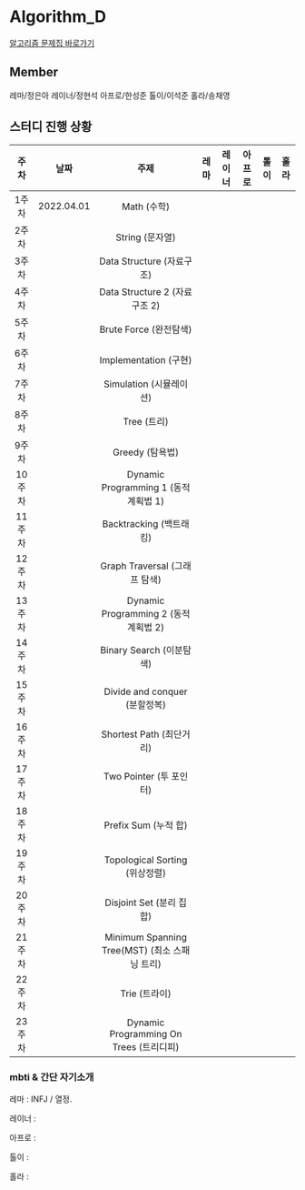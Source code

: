 # Algorithm_D

[알고리즘 문제집 바로가기](https://github.com/UMC-KU/Algorithms_Challenge)


## Member
레마/정은아 레이너/정현석 아프로/한성준 톨이/이석준 홀라/송채영



## 스터디 진행 상황

| 주차 | 날짜 | 주제 | 레마 | 레이너 | 아프로 | 톨이 | 홀라 |
| :--: | :--: | :--: | :--:  | :--: | :--: | :--: | :--: |
| 1주차 | 2022.04.01 | Math (수학) |  |  |  |  |  |
| 2주차 |  | String (문자열) |  |  |  |  |  |
| 3주차 |  | Data Structure (자료구조) |  |  |  |  |  |
| 4주차 |  | Data Structure 2 (자료구조 2) |  |  |  |  |  |
| 5주차 |  | Brute Force (완전탐색) |  |  |  |  |  |
| 6주차 |  | Implementation (구현) |  |  |  |  |  |
| 7주차 |  | Simulation (시뮬레이션) |  |  |  |  |  |
| 8주차 |  | Tree (트리) |  |  |  |  |  |
| 9주차 |  | Greedy (탐욕법) |  |  |  |  |  |
| 10주차 |  | Dynamic Programming 1 (동적계획법 1) |  |  |  |  |  |
| 11주차 |  | Backtracking (백트래킹) |  |  |  |  |  |
| 12주차 |  | Graph Traversal (그래프 탐색) |  |  |  |  |  |
| 13주차 |  | Dynamic Programming 2 (동적계획법 2) |  |  |  |  |  |
| 14주차 |  | Binary Search (이분탐색) |  |  |  |  |  |
| 15주차 |  | Divide and conquer (분할정복) |  |  |  |  |  |
| 16주차 |  | Shortest Path (최단거리) |  |  |  |  |  |
| 17주차 |  | Two Pointer (투 포인터) |  |  |  |  |  |
| 18주차 |  | Prefix Sum (누적 합) |  |  |  |  |  |
| 19주차 |  | Topological Sorting (위상정렬) |  |  |  |  |  |
| 20주차 |  | Disjoint Set (분리 집합) |  |  |  |  |  |
| 21주차 |  | Minimum Spanning Tree(MST) (최소 스패닝 트리) |  |  |  |  |  |
| 22주차 |  | Trie (트라이) |  |  |  |  |  |
| 23주차 |  | Dynamic Programming On Trees (트리디피) |  |  |  |  |  |



### mbti & 간단 자기소개
레마 : INFJ / 열정.

레이너 : 

아프로 : 

톨이 :

홀라 :

